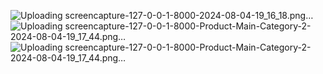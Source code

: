 ![Uploading screencapture-127-0-0-1-8000-2024-08-04-19_16_18.png…]()
![Uploading screencapture-127-0-0-1-8000-Product-Main-Category-2-2024-08-04-19_17_44.png…]()
![Uploading screencapture-127-0-0-1-8000-Product-Main-Category-2-2024-08-04-19_17_44.png…]()

